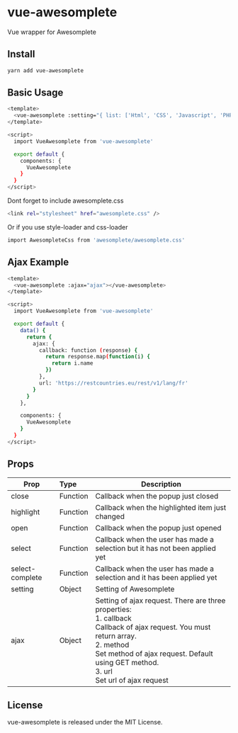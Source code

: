 # vue-awesomplete
Vue wrapper for Awesomplete

## Install
``` bash
yarn add vue-awesomplete
```

## Basic Usage
``` bash
<template>
  <vue-awesomplete :setting="{ list: ['Html', 'CSS', 'Javascript', 'PHP'] }"></vue-awesomplete>
</template>

<script>
  import VueAwesomplete from 'vue-awesomplete'

  export default {
    components: {
      VueAwesomplete
    }
  }
</script>
```
Dont forget to include awesomplete.css
``` bash
<link rel="stylesheet" href="awesomplete.css" />
```
Or if you use style-loader and css-loader
``` bash
import AwesompleteCss from 'awesomplete/awesomplete.css'
```

## Ajax Example
``` bash
<template>
  <vue-awesomplete :ajax="ajax"></vue-awesomplete>
</template>

<script>
  import VueAwesomplete from 'vue-awesomplete'

  export default {
    data() {
      return {
        ajax: {
          callback: function (response) {
            return response.map(function(i) {
              return i.name
            })
          },
          url: 'https://restcountries.eu/rest/v1/lang/fr'
        }
      }
    },

    components: {
      VueAwesomplete
    }
  }
</script>
```

## Props
| Prop            | Type          | Description  |
| ----------------|:--------------|--------------|
| close           | Function      | Callback when the popup just closed |
| highlight       | Function      | Callback when the highlighted item just changed |
| open            | Function      | Callback when the popup just opened |
| select          | Function      | Callback when the user has made a selection but it has not been applied yet |
| select-complete | Function      | Callback when the user has made a selection and it has been applied yet |
| setting         | Object        | Setting of Awesomplete |
| ajax            | Object        | Setting of ajax request. There are three properties:<br>1. callback<br>Callback of ajax request. You must return array.<br>2. method<br>Set method of ajax request. Default using GET method.<br>3. url<br>Set url of ajax request

## License
vue-awesomplete is released under the MIT License.
